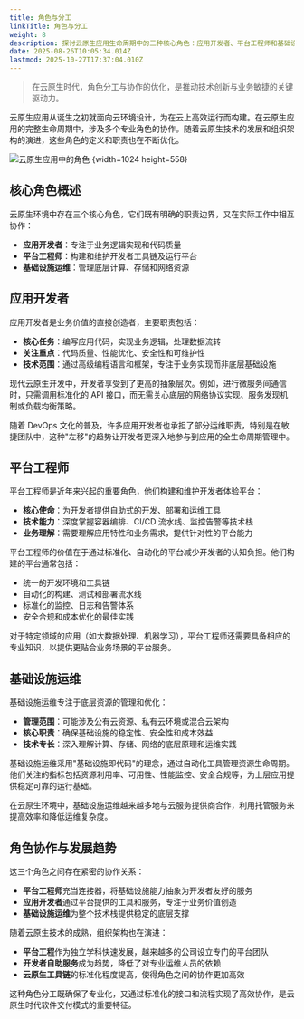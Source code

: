 ```yaml
---
title: 角色与分工
linkTitle: 角色与分工
weight: 8
description: 探讨云原生应用生命周期中的三种核心角色：应用开发者、平台工程师和基础设施运维，以及他们之间的协作关系和职责分工。
date: 2025-08-26T10:05:34.014Z
lastmod: 2025-10-27T17:37:04.010Z
---
```


> 在云原生时代，角色分工与协作的优化，是推动技术创新与业务敏捷的关键驱动力。

云原生应用从诞生之初就面向云环境设计，为在云上高效运行而构建。在云原生应用的完整生命周期中，涉及多个专业角色的协作。随着云原生技术的发展和组织架构的演进，这些角色的定义和职责也在不断优化。

![云原生应用中的角色](https://assets.jimmysong.io/images/book/kubernetes-handbook/cloud-native/roles/roles.svg)
{width=1024 height=558}

## 核心角色概述

云原生环境中存在三个核心角色，它们既有明确的职责边界，又在实际工作中相互协作：

- **应用开发者**：专注于业务逻辑实现和代码质量
- **平台工程师**：构建和维护开发者工具链及运行平台
- **基础设施运维**：管理底层计算、存储和网络资源

## 应用开发者

应用开发者是业务价值的直接创造者，主要职责包括：

- **核心任务**：编写应用代码，实现业务逻辑，处理数据流转
- **关注重点**：代码质量、性能优化、安全性和可维护性
- **技术范围**：通过高级编程语言和框架，专注于业务实现而非底层基础设施

现代云原生开发中，开发者享受到了更高的抽象层次。例如，进行微服务间通信时，只需调用标准化的 API 接口，而无需关心底层的网络协议实现、服务发现机制或负载均衡策略。

随着 DevOps 文化的普及，许多应用开发者也承担了部分运维职责，特别是在敏捷团队中，这种"左移"的趋势让开发者更深入地参与到应用的全生命周期管理中。

## 平台工程师

平台工程师是近年来兴起的重要角色，他们构建和维护开发者体验平台：

- **核心使命**：为开发者提供自助式的开发、部署和运维工具
- **技术能力**：深度掌握容器编排、CI/CD 流水线、监控告警等技术栈
- **业务理解**：需要理解应用特性和业务需求，提供针对性的平台能力

平台工程师的价值在于通过标准化、自动化的平台减少开发者的认知负担。他们构建的平台通常包括：

- 统一的开发环境和工具链
- 自动化的构建、测试和部署流水线
- 标准化的监控、日志和告警体系
- 安全合规和成本优化的最佳实践

对于特定领域的应用（如大数据处理、机器学习），平台工程师还需要具备相应的专业知识，以提供更贴合业务场景的平台服务。

## 基础设施运维

基础设施运维专注于底层资源的管理和优化：

- **管理范围**：可能涉及公有云资源、私有云环境或混合云架构
- **核心职责**：确保基础设施的稳定性、安全性和成本效益
- **技术专长**：深入理解计算、存储、网络的底层原理和运维实践

基础设施运维采用"基础设施即代码"的理念，通过自动化工具管理资源生命周期。他们关注的指标包括资源利用率、可用性、性能监控、安全合规等，为上层应用提供稳定可靠的运行基础。

在云原生环境中，基础设施运维越来越多地与云服务提供商合作，利用托管服务来提高效率和降低运维复杂度。

## 角色协作与发展趋势

这三个角色之间存在紧密的协作关系：

- **平台工程师**充当连接器，将基础设施能力抽象为开发者友好的服务
- **应用开发者**通过平台提供的工具和服务，专注于业务价值创造
- **基础设施运维**为整个技术栈提供稳定的底层支撑

随着云原生技术的成熟，组织架构也在演进：

- **平台工程**作为独立学科快速发展，越来越多的公司设立专门的平台团队
- **开发者自助服务**成为趋势，降低了对专业运维人员的依赖
- **云原生工具链**的标准化程度提高，使得角色之间的协作更加高效

这种角色分工既确保了专业化，又通过标准化的接口和流程实现了高效协作，是云原生时代软件交付模式的重要特征。
